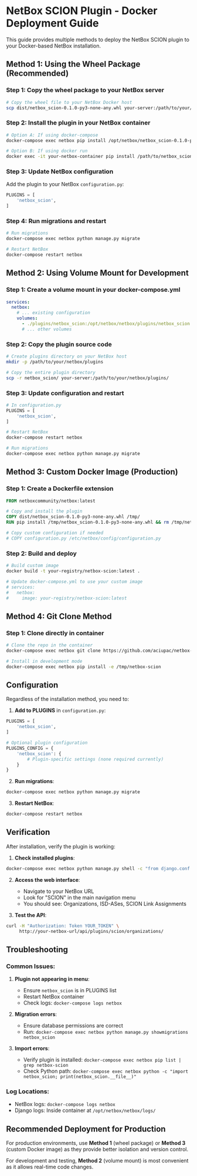 # NetBox SCION Plugin - Docker Deployment Guide

This guide provides multiple methods to deploy the NetBox SCION plugin to your Docker-based NetBox installation.

## Method 1: Using the Wheel Package (Recommended)

### Step 1: Copy the wheel package to your NetBox server
```bash
# Copy the wheel file to your NetBox Docker host
scp dist/netbox_scion-0.1.0-py3-none-any.whl your-server:/path/to/your/netbox/
```

### Step 2: Install the plugin in your NetBox container
```bash
# Option A: If using docker-compose
docker-compose exec netbox pip install /opt/netbox/netbox_scion-0.1.0-py3-none-any.whl

# Option B: If using docker run
docker exec -it your-netbox-container pip install /path/to/netbox_scion-0.1.0-py3-none-any.whl
```

### Step 3: Update NetBox configuration
Add the plugin to your NetBox `configuration.py`:
```python
PLUGINS = [
    'netbox_scion',
]
```

### Step 4: Run migrations and restart
```bash
# Run migrations
docker-compose exec netbox python manage.py migrate

# Restart NetBox
docker-compose restart netbox
```

## Method 2: Using Volume Mount for Development

### Step 1: Create a volume mount in your docker-compose.yml
```yaml
services:
  netbox:
    # ... existing configuration
    volumes:
      - ./plugins/netbox_scion:/opt/netbox/netbox/plugins/netbox_scion:ro
      # ... other volumes
```

### Step 2: Copy the plugin source code
```bash
# Create plugins directory on your NetBox host
mkdir -p /path/to/your/netbox/plugins

# Copy the entire plugin directory
scp -r netbox_scion/ your-server:/path/to/your/netbox/plugins/
```

### Step 3: Update configuration and restart
```python
# In configuration.py
PLUGINS = [
    'netbox_scion',
]
```

```bash
# Restart NetBox
docker-compose restart netbox

# Run migrations
docker-compose exec netbox python manage.py migrate
```

## Method 3: Custom Docker Image (Production)

### Step 1: Create a Dockerfile extension
```dockerfile
FROM netboxcommunity/netbox:latest

# Copy and install the plugin
COPY dist/netbox_scion-0.1.0-py3-none-any.whl /tmp/
RUN pip install /tmp/netbox_scion-0.1.0-py3-none-any.whl && rm /tmp/netbox_scion-0.1.0-py3-none-any.whl

# Copy custom configuration if needed
# COPY configuration.py /etc/netbox/config/configuration.py
```

### Step 2: Build and deploy
```bash
# Build custom image
docker build -t your-registry/netbox-scion:latest .

# Update docker-compose.yml to use your custom image
# services:
#   netbox:
#     image: your-registry/netbox-scion:latest
```

## Method 4: Git Clone Method

### Step 1: Clone directly in container
```bash
# Clone the repo in the container
docker-compose exec netbox git clone https://github.com/aciupac/netbox-scion.git /tmp/netbox-scion

# Install in development mode
docker-compose exec netbox pip install -e /tmp/netbox-scion
```

## Configuration

Regardless of the installation method, you need to:

1. **Add to PLUGINS** in `configuration.py`:
```python
PLUGINS = [
    'netbox_scion',
]

# Optional plugin configuration
PLUGINS_CONFIG = {
    'netbox_scion': {
        # Plugin-specific settings (none required currently)
    }
}
```

2. **Run migrations**:
```bash
docker-compose exec netbox python manage.py migrate
```

3. **Restart NetBox**:
```bash
docker-compose restart netbox
```

## Verification

After installation, verify the plugin is working:

1. **Check installed plugins**:
```bash
docker-compose exec netbox python manage.py shell -c "from django.conf import settings; print(settings.PLUGINS)"
```

2. **Access the web interface**:
   - Navigate to your NetBox URL
   - Look for "SCION" in the main navigation menu
   - You should see: Organizations, ISD-ASes, SCION Link Assignments

3. **Test the API**:
```bash
curl -H "Authorization: Token YOUR_TOKEN" \
     http://your-netbox-url/api/plugins/scion/organizations/
```

## Troubleshooting

### Common Issues:

1. **Plugin not appearing in menu**:
   - Ensure `netbox_scion` is in PLUGINS list
   - Restart NetBox container
   - Check logs: `docker-compose logs netbox`

2. **Migration errors**:
   - Ensure database permissions are correct
   - Run: `docker-compose exec netbox python manage.py showmigrations netbox_scion`

3. **Import errors**:
   - Verify plugin is installed: `docker-compose exec netbox pip list | grep netbox-scion`
   - Check Python path: `docker-compose exec netbox python -c "import netbox_scion; print(netbox_scion.__file__)"`

### Log Locations:
- NetBox logs: `docker-compose logs netbox`
- Django logs: Inside container at `/opt/netbox/netbox/logs/`

## Recommended Deployment for Production

For production environments, use **Method 1** (wheel package) or **Method 3** (custom Docker image) as they provide better isolation and version control.

For development and testing, **Method 2** (volume mount) is most convenient as it allows real-time code changes.

